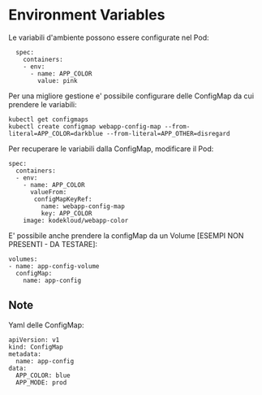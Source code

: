 Environment Variables
=====================

Le variabili d'ambiente possono essere configurate nel Pod:
```
  spec:
    containers:
    - env:
      - name: APP_COLOR
        value: pink
```
Per una migliore gestione e' possibile configurare delle ConfigMap da cui prendere le variabili:
```
kubectl get configmaps
kubectl create configmap webapp-config-map --from-literal=APP_COLOR=darkblue --from-literal=APP_OTHER=disregard
```

Per recuperare le variabili dalla ConfigMap, modificare il Pod:
```
spec:
  containers:
  - env:
    - name: APP_COLOR
      valueFrom:
       configMapKeyRef:
         name: webapp-config-map
         key: APP_COLOR
    image: kodekloud/webapp-color
```

E' possibile anche prendere la configMap da un Volume [ESEMPI NON PRESENTI - DA TESTARE]:
```
volumes:
- name: app-config-volume
  configMap:
    name: app-config
```


Note
----

Yaml delle ConfigMap:
```
apiVersion: v1
kind: ConfigMap
metadata:
  name: app-config
data:
  APP_COLOR: blue
  APP_MODE: prod
```